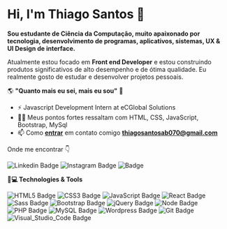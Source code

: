 # Hi, I'm Thiago Santos 👋

**Sou estudante de Ciência da Computação, muito apaixonado por tecnologia, desenvolvimento de programas, aplicativos, sistemas, UX & UI Design de interface.**

Atualmente estou focado em **Front end Developer** e estou construindo produtos significativos de alto desempenho e de ótima qualidade. Eu realmente gosto de estudar e desenvolver projetos pessoais.

   🌎 **"Quanto mais eu sei, mais eu sou"** 🧠


- ⚡ Javascript Development Intern at eCGlobal Solutions
- 👨‍💻 Meus pontos fortes ressaltam com HTML, CSS, JavaScript, Bootstrap, MySql
- 📫 Como **[entrar](mailto:thiagosantosab070@gmail.com)** em contato comigo **[thiagosantosab070@gmail.com](mailto:thiagosantosab070@gmail.com)**


 Onde me encontrar  👇
 
![Linkedin Badge](https://img.shields.io/badge/LinkedIn-0077B5?style=for-the-badge&logo=linkedin&logoColor=white&link=https://www.linkedin.com/in/thiago-santos-966064187/)  ![Instagram Badge](https://img.shields.io/badge/Instagram-E4405F?style=for-the-badge&logo=instagram&logoColor=white&link=https://www.instagram.com/thiago.santosth_/) ![ Badge](https://img.shields.io/badge/Discord-7289DA?style=for-the-badge&logo=discord&logoColor=white&link=https://discord.com/channels/@ThiagoSantos#3963)

**🚀💻 Technologies & Tools**

![HTML5 Badge](https://img.shields.io/badge/HTML5-E34F26?style=for-the-badge&logo=html5&logoColor=white)  ![CSS3 Badge](https://img.shields.io/badge/CSS3-1572B6?style=for-the-badge&logo=css3&logoColor=white) ![JavaScript Badge](https://img.shields.io/badge/JavaScript-F7DF1E?style=for-the-badge&logo=javascript&logoColor=black) ![React Badge](https://img.shields.io/badge/React-20232A?style=for-the-badge&logo=react&logoColor=61DAFB) ![Sass Badge](https://img.shields.io/badge/Sass-CC6699?style=for-the-badge&logo=sass&logoColor=white) ![Bootstrap Badge](https://img.shields.io/badge/Bootstrap-563D7C?style=for-the-badge&logo=bootstrap&logoColor=white) ![jQuery Badge](https://img.shields.io/badge/jQuery-0769AD?style=for-the-badge&logo=jquery&logoColor=white) ![Node Badge](https://img.shields.io/badge/Node.js-43853D?style=for-the-badge&logo=node.js&logoColor=white) ![PHP Badge](https://img.shields.io/badge/PHP-777BB4?style=for-the-badge&logo=php&logoColor=white) ![MySQL Badge](https://img.shields.io/badge/MySQL-00000F?style=for-the-badge&logo=mysql&logoColor=white) ![Wordpress Badge](https://img.shields.io/badge/Wordpress-21759B?style=for-the-badge&logo=wordpress&logoColor=white) ![Git Badge](https://img.shields.io/badge/Git-F05032?style=for-the-badge&logo=git&logoColor=white) ![Visual_Studio_Code Badge](https://img.shields.io/badge/Visual_Studio_Code-0078D4?style=for-the-badge&logo=visual%20studio%20code&logoColor=white`)
